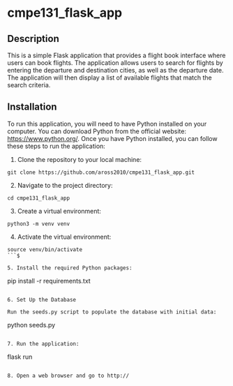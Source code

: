 # cmpe131_flask_app

## Description

This is a simple Flask application that provides a flight book interface where users can book flights. The application allows users to search for flights by entering the departure and destination cities, as well as the departure date. The application will then display a list of available flights that match the search criteria.

## Installation

To run this application, you will need to have Python installed on your computer. You can download Python from the official website: https://www.python.org/. Once you have Python installed, you can follow these steps to run the application:

1. Clone the repository to your local machine:

```
git clone https://github.com/aross2010/cmpe131_flask_app.git
```

2. Navigate to the project directory:

```
cd cmpe131_flask_app
```

3. Create a virtual environment:

```
python3 -m venv venv
```

4. Activate the virtual environment:

````
source venv/bin/activate
```$

5. Install the required Python packages:

````

pip install -r requirements.txt

```

6. Set Up the Database

Run the seeds.py script to populate the database with initial data:

```

python seeds.py

```

7. Run the application:

```

flask run

```

8. Open a web browser and go to http://
```
